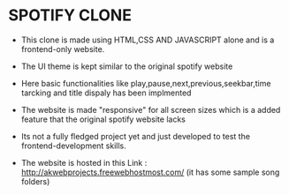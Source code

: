 # SPOTIFY CLONE 

- This clone is made using HTML,CSS AND JAVASCRIPT alone and is a frontend-only website.

- The UI theme is kept similar to the original spotify website

- Here basic functionalities like play,pause,next,previous,seekbar,time tarcking and title dispaly has been implmented

- The website is made "responsive" for all screen sizes which is a added feature that the original spotify website lacks

- Its not a fully fledged project yet and just developed to test the frontend-development skills.

- The website is hosted in this Link : http://akwebprojects.freewebhostmost.com/ (it has some sample song folders)
